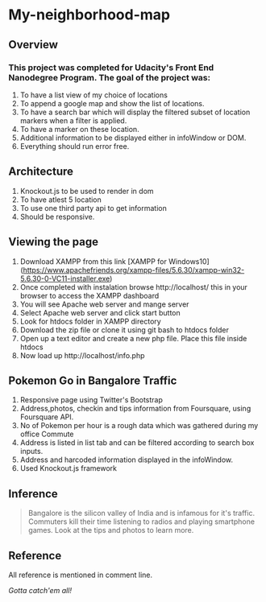 # My-neighborhood-map

## Overview

### This project was completed for Udacity's Front End Nanodegree Program. The goal of the project was:
1. To have a list view of my choice of locations
2. To append a google map and show the list of locations.
3. To have a search bar which will display the filtered subset of location markers when a filter is applied.
4. To have a marker on these location.
5. Additional information to be displayed either in infoWindow or DOM.
6. Everything should run error free.

## Architecture
1. Knockout.js to be used to render in dom
2. To have atlest 5 location
3. To use one third party api to get information
4. Should be responsive.

## Viewing the page
1. Download XAMPP from this link [XAMPP for Windows10] (https://www.apachefriends.org/xampp-files/5.6.30/xampp-win32-5.6.30-0-VC11-installer.exe)
2. Once completed with instalation browse http://localhost/ this in your browser to access the XAMPP dashboard
3. You will see Apache web server and mange server
4. Select Apache web server and click start button
5. Look for htdocs folder in XAMPP directory
6. Download the zip file or clone it using git bash to htdocs folder
7. Open up a text editor and create a new php file. Place this file inside htdocs
8. Now load up http://localhost/info.php

## Pokemon Go in Bangalore Traffic
1. Responsive page using Twitter's Bootstrap
2. Address,photos, checkin and tips information from Foursquare, using Foursquare API.
3. No of Pokemon per hour is a rough data which was gathered during my office Commute
4. Address is listed in list tab and can be filtered according to search box inputs.
5. Address and harcoded information displayed in the infoWindow.
6. Used Knockout.js framework

## Inference
> Bangalore is the silicon valley of India and is infamous for it's traffic. Commuters kill their time listening to radios and playing smartphone games. Look at the tips and photos to learn more.

## Reference
All reference is mentioned in comment line.

*Gotta catch'em all!*
